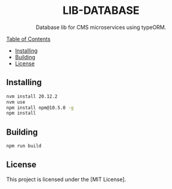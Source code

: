 <h1 align="center">LIB-DATABASE</h1>

<p align="center">
  Database lib for CMS microservices using typeORM.
</p>

<p align="center">
    <a href="https://github.com/luismab95/cms-lib-database.git">
</p

## Table of Contents

* [Installing](#installing)
* [Building](#building)
* [License](#license)

## Installing

```bash
nvm install 20.12.2
nvm use
npm install npm@10.5.0 -g
npm install
```

## Building

```bash
npm run build
```

## License

This project is licensed under the [MIT License].